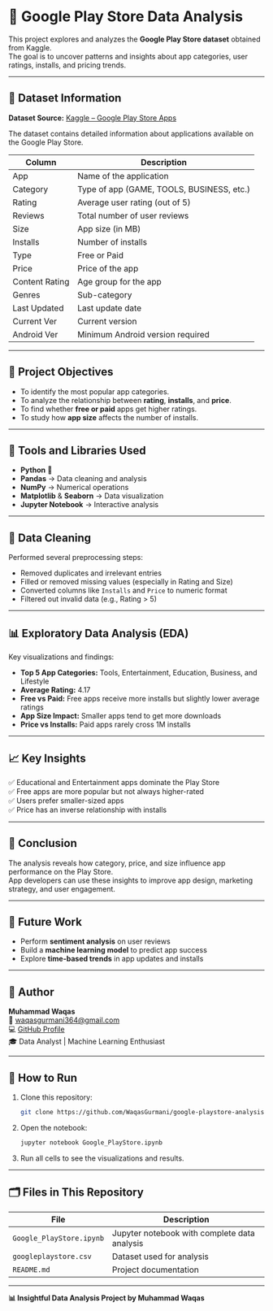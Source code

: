 # 📱 Google Play Store Data Analysis

This project explores and analyzes the **Google Play Store dataset** obtained from Kaggle.  
The goal is to uncover patterns and insights about app categories, user ratings, installs, and pricing trends.

---

## 📂 Dataset Information

**Dataset Source:** [Kaggle – Google Play Store Apps](https://www.kaggle.com/lava18/google-play-store-apps)

The dataset contains detailed information about applications available on the Google Play Store.

| Column | Description |
|---------|-------------|
| App | Name of the application |
| Category | Type of app (GAME, TOOLS, BUSINESS, etc.) |
| Rating | Average user rating (out of 5) |
| Reviews | Total number of user reviews |
| Size | App size (in MB) |
| Installs | Number of installs |
| Type | Free or Paid |
| Price | Price of the app |
| Content Rating | Age group for the app |
| Genres | Sub-category |
| Last Updated | Last update date |
| Current Ver | Current version |
| Android Ver | Minimum Android version required |

---

## 🎯 Project Objectives

- To identify the most popular app categories.  
- To analyze the relationship between **rating**, **installs**, and **price**.  
- To find whether **free or paid** apps get higher ratings.  
- To study how **app size** affects the number of installs.

---

## 🧰 Tools and Libraries Used

- **Python** 🐍  
- **Pandas** → Data cleaning and analysis  
- **NumPy** → Numerical operations  
- **Matplotlib** & **Seaborn** → Data visualization  
- **Jupyter Notebook** → Interactive analysis

---

## 🧹 Data Cleaning

Performed several preprocessing steps:
- Removed duplicates and irrelevant entries  
- Filled or removed missing values (especially in Rating and Size)  
- Converted columns like `Installs` and `Price` to numeric format  
- Filtered out invalid data (e.g., Rating > 5)

---

## 📊 Exploratory Data Analysis (EDA)

Key visualizations and findings:

- **Top 5 App Categories:** Tools, Entertainment, Education, Business, and Lifestyle  
- **Average Rating:** 4.17  
- **Free vs Paid:** Free apps receive more installs but slightly lower average ratings  
- **App Size Impact:** Smaller apps tend to get more downloads  
- **Price vs Installs:** Paid apps rarely cross 1M installs  

---

## 📈 Key Insights

✅ Educational and Entertainment apps dominate the Play Store  
✅ Free apps are more popular but not always higher-rated  
✅ Users prefer smaller-sized apps  
✅ Price has an inverse relationship with installs  

---

## 🧩 Conclusion

The analysis reveals how category, price, and size influence app performance on the Play Store.  
App developers can use these insights to improve app design, marketing strategy, and user engagement.

---

## 🚀 Future Work

- Perform **sentiment analysis** on user reviews  
- Build a **machine learning model** to predict app success  
- Explore **time-based trends** in app updates and installs  

---

## 👤 Author

**Muhammad Waqas**  
📧 [waqasgurmani364@gmail.com](mailto:waqasgurmani364@gmail.com)  
💻 [GitHub Profile](https://github.com/WaqasGurmani)  
🎓 Data Analyst | Machine Learning Enthusiast  

---

## 🏁 How to Run

1. Clone this repository:
   ```bash
   git clone https://github.com/WaqasGurmani/google-playstore-analysis.git
   ```
2. Open the notebook:
   ```bash
   jupyter notebook Google_PlayStore.ipynb
   ```
3. Run all cells to see the visualizations and results.

---

## 🗂 Files in This Repository

| File | Description |
|------|-------------|
| `Google_PlayStore.ipynb` | Jupyter notebook with complete data analysis |
| `googleplaystore.csv` | Dataset used for analysis |
| `README.md` | Project documentation |

---

**📊 Insightful Data Analysis Project by Muhammad Waqas**
